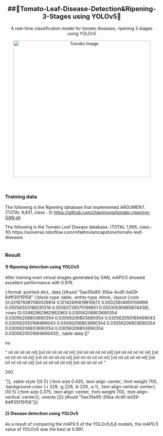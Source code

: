 <h2 align="center">
  ##🍅Tomato-Leaf-Disease-Detection&Ripening-3-Stages using YOLOv5🍅</h2>

<p align="center">
  A real-time classification model for tomato diseases, ripening 3 stages using YOLOv5
</p>

<p align="center">
  <img src="https://github.com/chaninjung/tomato-disease-ripening-detection/assets/156671303/921f0c8a-5166-4884-b0a5-74fe726f22c0" width="450" alt="Tomato Image" style="display: block; margin: 0 auto;">
</p>

<br>

### Training data
The following is the Ripening database that implemented ARGUMENT. (TOTAL 9,831, class : 3)
https://github.com/chaninjung/tomato-ripening-GAN.git
</p>
The following is the Tomato Leaf Disease database. (TOTAL 1,995, class : 10)
https://universe.roboflow.com/mfakhrulamcapstone/tomato-leaf-diseases

<br>
<br>

### Result
#### 1) Ripening detection using YOLOv5 </p>
   After training even virtual images generated by GAN, mAP0.5 showed excellent performance with 0.976. </p>
   {:format :pointed-dict, :data [{#uuid "5ae35e95-35ba-4cd5-bd29-84ff35f15f58" {:block-type :table, :entity-type :block, :layout {:cols [0.031879387080529814 0.12142491619815872 0.05025614955106998 0.05058303188291216 0.05363729575199601 0.05530590865874458], :rows [0.03462962962962963 0.03056206803690354 0.03056206803690354 0.03056206803690354 0.030562050169469043 0.030562050169469043 0.03056206803690354 0.03056206803690354 0.03056206803690354 0.03056206803690354 0.030562050169469043]}, :table-data [["<p>no.</p>" nil nil nil nil nil] [nil nil nil nil nil nil] [nil nil nil nil nil nil] [nil nil nil nil nil nil] [nil nil nil nil nil nil] [nil nil nil nil nil nil] [nil nil nil nil nil nil] [nil nil nil nil nil nil] [nil nil nil nil nil nil] [nil nil nil nil nil nil] [nil nil nil nil nil "<p>200</p>"]], :table-style {[0 0] {:font-size 0.425, :text-align :center, :font-weight 700, :background-color {:r 229, :g 229, :b 229, :a 1}, :text-align-vertical :center}, [10 5] {:font-size 0.375, :text-align :center, :font-weight 700, :text-align-vertical :center}}, :events []}} [#uuid "5ae35e95-35ba-4cd5-bd29-84ff35f15f58"]]}
#### 2) Disease detection using YOLOv5 </p>
   As a result of comparing the mAP0.5 of the YOLOv5,6,8 models, the mAP0.5 value of YOLOv5 was the best at 0.991.
